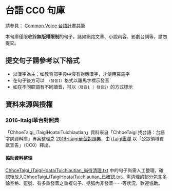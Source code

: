 # 台語 CC0 句庫

請參見： [Common Voice 台語計畫共筆](https://github.com/moztw/hackMD_docs/blob/master/common-voice-taiwanese-plan.md)

本句庫僅限收錄**無版權限制**的句子，諸如網路文章、小說內容、影劇台詞等，請勿提交。

## 提交句子請參考以下格式

- 以漢字為主；如教育部字典中沒有對應漢字，才使用羅馬字
- 在句子後方可以` （發音1）`格式以羅馬字標示發音
- 如在不同腔調有不同讀音，可以`（發音1 | 發音2）`的方式標示

## 資料來源與授權
### 2016-itaigi華台對照典

「ChhoeTaigi_iTaigiHoataiTuichiautian」資料來自「ChhoeTaigi 找台語：台語字詞資料庫」專案整理之 [2016-itaigi華台對照典](https://github.com/ChhoeTaigi/ChhoeTaigiDatabase#7-2016-itaigi華台對照典)，由 [iTaigi團隊](https://itaigi.tw/) 以「公眾領域貢獻宣告」（CC0）釋出。
#### 協助資料整理

[ChhoeTaigi_iTaigiHoataiTuichiautian_尚待清理.txt](https://github.com/moztw/cc0-sentences/blob/master/nan-TW/ChhoeTaigi_iTaigiHoataiTuichiautian_尚待清理.txt) 中的句子尚需人工整理，確認後放入[ChhoeTaigi_iTaigiHoataiTuichiautian_已確認.txt](https://github.com/moztw/cc0-sentences/blob/master/nan-TW/ChhoeTaigi_iTaigiHoataiTuichiautian_已確認.txt)。需清理的部分包含多餘空格、逗號、有多重發音之重複句子、括弧內非發音⋯⋯等狀況，歡迎協助。